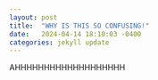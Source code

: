 ```yaml
---
layout: post
title:  "WHY IS THIS SO CONFUSING!"
date:   2024-04-14 18:10:03 -0400
categories: jekyll update
---
```

AHHHHHHHHHHHHHHHHHHH
